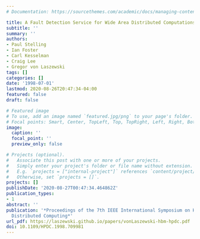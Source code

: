 ```yaml
---
# Documentation: https://sourcethemes.com/academic/docs/managing-content/

title: A Fault Detection Service for Wide Area Distributed Computations
subtitle: ''
summary: ''
authors:
- Paul Stelling
- Ian Foster
- Carl Kesselman
- Craig Lee
- Gregor von Laszewski
tags: []
categories: []
date: '1998-07-01'
lastmod: 2020-08-26T20:47:34-04:00
featured: false
draft: false

# Featured image
# To use, add an image named `featured.jpg/png` to your page's folder.
# Focal points: Smart, Center, TopLeft, Top, TopRight, Left, Right, BottomLeft, Bottom, BottomRight.
image:
  caption: ''
  focal_point: ''
  preview_only: false

# Projects (optional).
#   Associate this post with one or more of your projects.
#   Simply enter your project's folder or file name without extension.
#   E.g. `projects = ["internal-project"]` references `content/project/deep-learning/index.md`.
#   Otherwise, set `projects = []`.
projects: []
publishDate: '2020-08-27T00:47:34.464862Z'
publication_types:
- 1
abstract: ''
publication: '*Proceedings of the 7th IEEE International Symposium on High Performance
  Distributed Computing*'
url_pdf: https://laszewski.github.io/papers/vonLaszewski-hbm-hpdc.pdf
doi: 10.1109/HPDC.1998.709981
---
```

